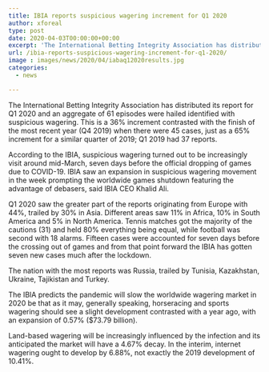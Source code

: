 ```yaml
---
title: IBIA reports suspicious wagering increment for Q1 2020
author: xforeal 
type: post
date: 2020-04-03T00:00:00+00:00
excerpt: 'The International Betting Integrity Association has distributed its report for Q1 2020 and an aggregate of 61 episodes were hailed identified with suspicious betting '
url: /ibia-reports-suspicious-wagering-increment-for-q1-2020/
image : images/news/2020/04/iabaq12020results.jpg
categories:
  - news

---
```

The International Betting Integrity Association has distributed its report for Q1 2020 and an aggregate of 61 episodes were hailed identified with suspicious wagering. This is a 36&percnt; increment contrasted with the finish of the most recent year (Q4 2019) when there were 45 cases, just as a 65&percnt; increment for a similar quarter of 2019; Q1 2019 had 37 reports. 

According to the IBIA, suspicious wagering turned out to be increasingly visit around mid-March, seven days before the official dropping of games due to COVID-19. IBIA saw an expansion in suspicious wagering movement in the week prompting the worldwide games shutdown featuring the advantage of debasers, said IBIA CEO Khalid Ali. 

Q1 2020 saw the greater part of the reports originating from Europe with 44&percnt;, trailed by 30&percnt; in Asia. Different areas saw 11&percnt; in Africa, 10&percnt; in South America and 5&percnt; in North America. Tennis matches got the majority of the cautions (31) and held 80&percnt; everything being equal, while football was second with 18 alarms. Fifteen cases were accounted for seven days before the crossing out of games and from that point forward the IBIA has gotten seven new cases much after the lockdown. 

The nation with the most reports was Russia, trailed by Tunisia, Kazakhstan, Ukraine, Tajikistan and Turkey. 

The IBIA predicts the pandemic will slow the worldwide wagering market in 2020 be that as it may, generally speaking, horseracing and sports wagering should see a slight development contrasted with a year ago, with an expansion of 0.57&percnt; ($73.79 billion). 

Land-based wagering will be increasingly influenced by the infection and its anticipated the market will have a 4.67&percnt; decay. In the interim, internet wagering ought to develop by 6.88&percnt;, not exactly the 2019 development of 10.41&percnt;.